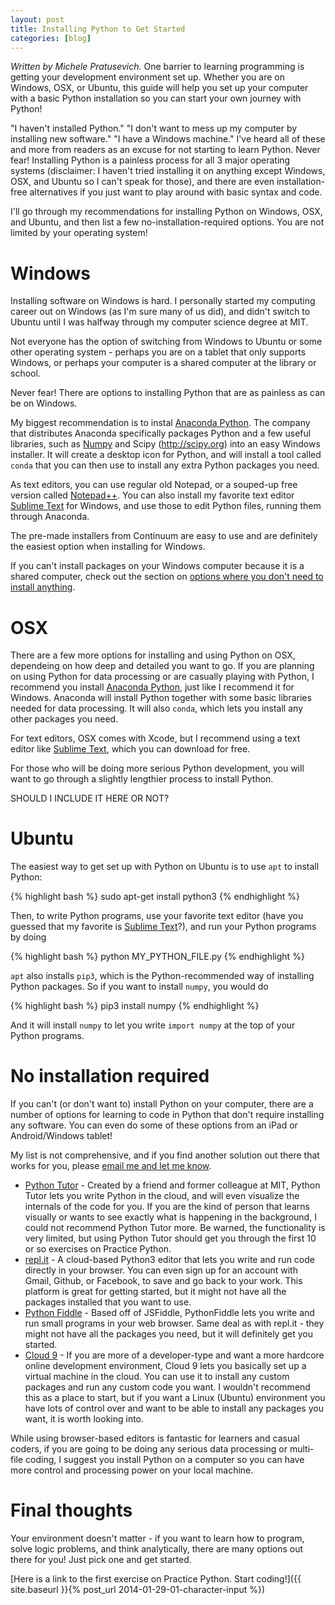 ```yaml
---
layout: post
title: Installing Python to Get Started
categories: [blog]
---
```


_Written by Michele Pratusevich._ One barrier to learning programming is getting your development environment set up. Whether you are on Windows, OSX, or Ubuntu, this guide will help you set up your computer with a basic Python installation so you can start your own journey with Python!

<!--more-->

"I haven't installed Python." "I don't want to mess up my computer by installing new software." "I have a Windows machine." I've heard all of these and more from readers as an excuse for not starting to learn Python. Never fear! Installing Python is a painless process for all 3 major operating systems (disclaimer: I haven't tried installing it on anything except Windows, OSX, and Ubuntu so I can't speak for those), and there are even installation-free alternatives if you just want to play around with basic syntax and code.

I'll go through my recommendations for installing Python on Windows, OSX, and Ubuntu, and then list a few no-installation-required options. You are not limited by your operating system!

# Windows

Installing software on Windows is hard. I personally started my computing career out on Windows (as I'm sure many of us did), and didn't switch to Ubuntu until I was halfway through my computer science degree at MIT.

Not everyone has the option of switching from Windows to Ubuntu or some other operating system - perhaps you are on a tablet that only supports Windows, or perhaps your computer is a shared computer at the library or school.

Never fear! There are options to installing Python that are as painless as can be on Windows.

My biggest recommendation is to instal [Anaconda Python](https://www.continuum.io/downloads). The company that distributes Anaconda specifically packages Python and a few useful libraries, such as [Numpy](http://www.numpy.org/) and Scipy (http://scipy.org) into an easy Windows installer. It will create a desktop icon for Python, and will install a tool called `conda` that you can then use to install any extra Python packages you need.

As text editors, you can use regular old Notepad, or a souped-up free version called [Notepad++](https://notepad-plus-plus.org/). You can also install my favorite text editor [Sublime Text](https://www.sublimetext.com/3) for Windows, and use those to edit Python files, running them through Anaconda.

The pre-made installers from Continuum are easy to use and are definitely the easiest option when installing for Windows.

If you can't install packages on your Windows computer because it is a shared computer, check out the section on [options where you don't need to install anything](#no-installation-required).

# OSX

There are a few more options for installing and using Python on OSX, dependeing on how deep and detailed you want to go. If you are planning on using Python for data processing or are casually playing with Python, I recommend you install [Anaconda Python](https://www.continuum.io/downloads), just like I recommend it for Windows. Anaconda will install Python together with some basic libraries needed for data processing. It will also `conda`, which lets you install any other packages you need.

For text editors, OSX comes with Xcode, but I recommend using a text editor like [Sublime Text](https://www.sublimetext.com/3), which you can download for free. 

For those who will be doing more serious Python development, you will want to go through a slightly lengthier process to install Python.

SHOULD I INCLUDE IT HERE OR NOT?

# Ubuntu

The easiest way to get set up with Python on Ubuntu is to use `apt` to install Python:

{% highlight bash %}
sudo apt-get install python3
{% endhighlight %}

Then, to write Python programs, use your favorite text editor (have you guessed that my favorite is [Sublime Text](https://www.sublimetext.com/3)?), and run your Python programs by doing

{% highlight bash %}
python MY_PYTHON_FILE.py
{% endhighlight %}

`apt` also installs `pip3`, which is the Python-recommended way of installing Python packages. So if you want to install `numpy`, you would do 

{% highlight bash %}
pip3 install numpy
{% endhighlight %}

And it will install `numpy` to let you write `import numpy` at the top of your Python programs.

# No installation required

If you can't (or don't want to) install Python on your computer, there are a number of options for learning to code in Python that don't require installing any software. You can even do some of these options from an iPad or Android/Windows tablet!

My list is not comprehensive, and if you find another solution out there that works for you, please [email me and let me know](mailto:mail@practicepython.org).

* [Python Tutor](http://pythontutor.com/live.html#mode=edit) - Created by a friend and former colleague at MIT, Python Tutor lets you write Python in the cloud, and will even visualize the internals of the code for you. If you are the kind of person that learns visually or wants to see exactly what is happening in the background, I could not recommend Python Tutor more. Be warned, the functionality is very limited, but using Python Tutor should get you through the first 10 or so exercises on Practice Python.
* [repl.it](https://repl.it/languages/python3) - A cloud-based Python3 editor that lets you write and run code directly in your browser. You can even sign up for an account with Gmail, Github, or Facebook, to save and go back to your work. This platform is great for getting started, but it might not have all the packages installed that you want to use.
* [Python Fiddle](http://pythonfiddle.com/) - Based off of JSFiddle, PythonFiddle lets you write and run small programs in your web browser. Same deal as with repl.it - they might not have all the packages you need, but it will definitely get you started.
* [Cloud 9](https://c9.io/) - If you are more of a developer-type and want a more hardcore online development environment, Cloud 9 lets you basically set up a virtual machine in the cloud. You can use it to install any custom packages and run any custom code you want. I wouldn't recommend this as a place to start, but if you want a Linux (Ubuntu) environment you have lots of control over and want to be able to install any packages you want, it is worth looking into.

While using browser-based editors is fantastic for learners and casual coders, if you are going to be doing any serious data processing or multi-file coding, I suggest you install Python on a computer so you can have more control and processing power on your local machine. 

# Final thoughts

Your environment doesn't matter - if you want to learn how to program, solve logic problems, and think analytically, there are many options out there for you! Just pick one and get started.

[Here is a link to the first exercise on Practice Python. Start coding!]({{ site.baseurl }}{% post_url 2014-01-29-01-character-input %})

